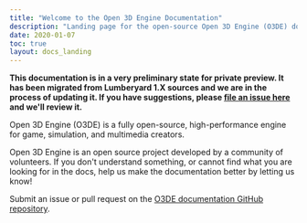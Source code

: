 ```yaml
---
title: "Welcome to the Open 3D Engine Documentation"
description: "Landing page for the open-source Open 3D Engine (O3DE) documentation."
date: 2020-01-07
toc: true
layout: docs_landing
---
```


**This documentation is in a very preliminary state for private preview. It has been migrated from Lumberyard 1.X sources and we are in the process of updating it. If you have suggestions, please [file an issue here](https://github.com/o3de/o3de.org/issues/new/choose) and we'll review it.**

Open 3D Engine (O3DE) is a fully open-source, high-performance engine for game, simulation, and multimedia creators.

Open 3D Engine is an open source project developed by a community of volunteers. If you don't understand something, or cannot find what you are looking for in the docs, help us make the documentation better by letting us know!

Submit an issue or pull request on the [O3DE documentation GitHub repository](https://github.com/o3de/o3de.org).
